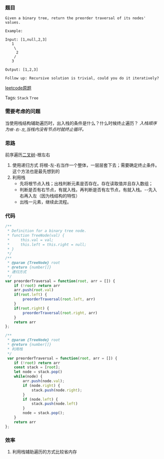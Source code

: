 ### 题目
```
Given a binary tree, return the preorder traversal of its nodes' values.

Example:

Input: [1,null,2,3]
   1
    \
     2
    /
   3

Output: [1,2,3]

Follow up: Recursive solution is trivial, could you do it iteratively?
```
[leetcode原题](https://leetcode.com/problems/binary-tree-preorder-traversal/)

Tags: `Stack` `Tree`

### 需要考虑的问题
当使用栈结构辅助遍历时，出入栈的条件是什么？什么时候终止遍历？
*入栈顺序为`根-右-左`,当栈内没有节点时就终止循环。*

### 思路
前序遍历[二叉树](../basics/binary-tree.md)-根左右
1. 使用递归方式
    将根-左-右当作一个整体，一层层套下去；需要确定终止条件。这个方法也是最先想到的
2. 利用栈
    - 先将根节点入栈；出栈判断元素是否存在。存在读取值并且存入数组；
    - 判断是否有右节点，有就入栈，再判断是否有左节点，有就入栈。--先入右再入左（因为栈结构的特性）
    - 出栈一元素，继续此流程。

### 代码
```js
/**
 * Definition for a binary tree node.
 * function TreeNode(val) {
 *     this.val = val;
 *     this.left = this.right = null;
 * }
 */
/**
 * @param {TreeNode} root
 * @return {number[]}
 * 递归方式
 */
var preorderTraversal = function(root, arr = []) {
    if (!root) return arr
    arr.push(root.val)
    if(root.left) {
        preorderTraversal(root.left, arr)
    }
    if(root.right) {
        preorderTraversal(root.right, arr)
    }
    return arr
};

/**
 * @param {TreeNode} root
 * @return {number[]}
 * 利用栈
 */
 var preorderTraversal = function(root, arr = []) {
    if (!root) return arr
    const stack = [root];
    let node = stack.pop()
    while(node) {
        arr.push(node.val);
        if (node.right) {
            stack.push(node.right);
        }
        if (node.left) {
            stack.push(node.left)
        }
        node = stack.pop();
    }
    return arr
};
```

### 效率
1. 利用栈辅助遍历的方式比较省内存
